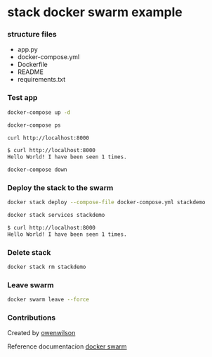# stack docker swarm example

### structure files

- app.py 
- docker-compose.yml
- Dockerfile
- README
- requirements.txt

### Test app

```sh
docker-compose up -d
```

```sh
docker-compose ps
```

```sh
curl http://localhost:8000
```

```sh
$ curl http://localhost:8000
Hello World! I have been seen 1 times.
```

```sh
docker-compose down
```

### Deploy the stack to the swarm

```sh
docker stack deploy --compose-file docker-compose.yml stackdemo
```

```sh
docker stack services stackdemo
```

```sh
$ curl http://localhost:8000
Hello World! I have been seen 1 times. 
```

### Delete stack 

```sh
docker stack rm stackdemo
```

### Leave swarm

```sh
docker swarm leave --force
```

### Contributions

Created by [owenwilson](https://github.com/owenwilson)

Reference documentacion [docker swarm](https://docs.docker.com/engine/swarm/stack-deploy/)
